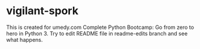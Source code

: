 # vigilant-spork
This is created for
umedy.com
Complete Python Bootcamp: Go from zero to hero in Python 3.
Try to edit README file in readme-edits branch and see what happens.

